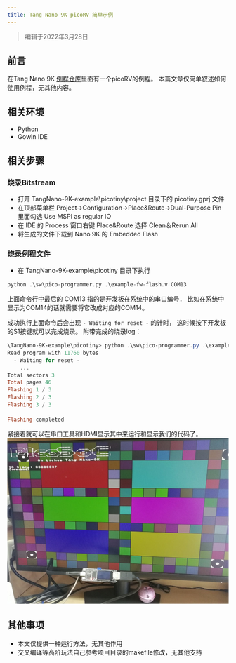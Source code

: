```yaml
---
title: Tang Nano 9K picoRV 简单示例
---
```

> 编辑于2022年3月28日

## 前言

在Tang Nano 9K [例程仓库](https://github.com/sipeed/TangNano-9K-example/tree/main/picotiny)里面有一个picoRV的例程。
本篇文章仅简单叙述如何使用例程，无其他内容。

## 相关环境
- Python
- Gowin IDE

## 相关步骤
### 烧录Bitstream
- 打开 TangNano-9K-example\picotiny\project 目录下的 picotiny.gprj 文件
- 在顶部菜单栏 Project->Configuration->Place&Route->Dual-Purpose Pin 里面勾选 Use MSPI as regular IO
- 在 IDE 的 Process 窗口右键 Place&Route 选择 Clean＆Rerun All 
- 将生成的文件下载到 Nano 9K 的 Embedded Flash

### 烧录例程文件
- 在 TangNano-9K-example\picotiny 目录下执行
```python
python .\sw\pico-programmer.py .\example-fw-flash.v COM13
```
上面命令行中最后的 COM13 指的是开发板在系统中的串口编号，
比如在系统中显示为COM14的话就需要将它改成对应的COM14。

成功执行上面命令后会出现 `- Waiting for reset -` 的计时，
这时候按下开发板的S1按键就可以完成烧录。
附带完成的烧录log：
```powershell
\TangNano-9K-example\picotiny> python .\sw\pico-programmer.py .\example-fw-flash.v COM13
Read program with 11760 bytes
  - Waiting for reset -
    ...
Total sectors 3
Total pages 46
Flashing 1 / 3
Flashing 2 / 3
Flashing 3 / 3

Flashing completed
```
紧接着就可以在串口工具和HDMI显示其中来运行和显示我们的代码了。
![](./../nano_9k/picorv.jpg)

## 其他事项
- 本文仅提供一种运行方法，无其他作用
- 交叉编译等高阶玩法自己参考项目目录的makefile修改，无其他支持
